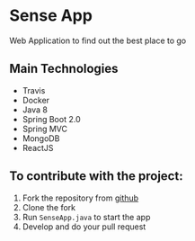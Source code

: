 # Sense App
Web Application to find out the best place to go

## Main Technologies
- Travis
- Docker
- Java 8
- Spring Boot 2.0
- Spring MVC
- MongoDB
- ReactJS

## To contribute with the project:

1. Fork the repository from [github](https://github.com/murillocg/sense-app)
2. Clone the fork
6. Run `SenseApp.java` to start the app
7. Develop and do your pull request
